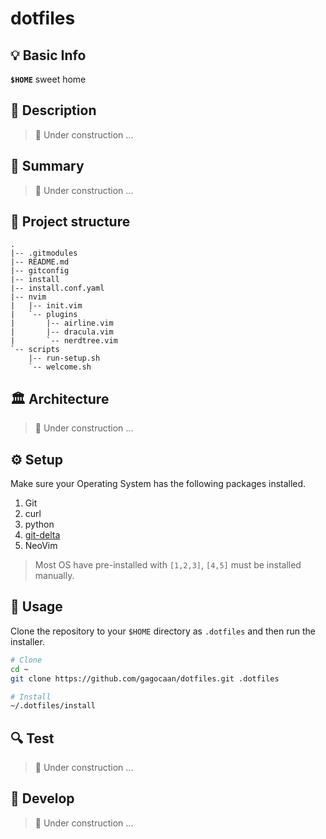 # dotfiles

## 💡 Basic Info

**``$HOME``** sweet home

## 📖 Description

> 🚧 Under construction ...

## 🎯 Summary

> 🚧 Under construction ...

## 🧬 Project structure

```console
.
|-- .gitmodules
|-- README.md
|-- gitconfig
|-- install
|-- install.conf.yaml
|-- nvim
|   |-- init.vim
|   `-- plugins
|       |-- airline.vim
|       |-- dracula.vim
|       `-- nerdtree.vim
`-- scripts
    |-- run-setup.sh
    `-- welcome.sh
```

## 🏛 Architecture

> 🚧 Under construction ...

## ⚙️ Setup

Make sure your Operating System has the following packages installed.

1. Git
2. curl
3. python
4. [git-delta](https://dandavison.github.io/delta/introduction.html)
5. NeoVim

> Most OS have pre-installed with `[1,2,3]`, `[4,5]` must be installed manually.

## 🍴 Usage

Clone the repository to your `$HOME` directory as `.dotfiles` and then run the installer.

```bash
# Clone
cd ~
git clone https://github.com/gagocaan/dotfiles.git .dotfiles

# Install
~/.dotfiles/install
```

## 🔍 Test

> 🚧 Under construction ...

## 🔨 Develop

> 🚧 Under construction ...
